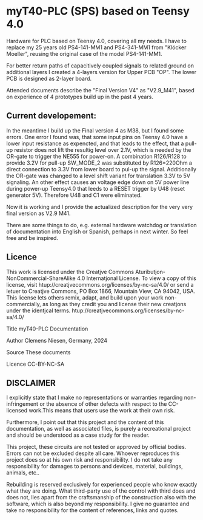# myT40-PLC  (SPS) based on Teensy 4.0
Hardware for PLC based on Teensy 4.0, covering all my needs. I have to replace my 25 years old PS4-141-MM1 and PS4-341-MM1 from "Klöcker Moeller", reusing the original case of the model PS4-141-MM1.

For better return paths of capacitively coupled signals to related ground on additional layers I created a 4-layers version for Upper PCB "OP". The lower PCB is designed as 2-layer board.

Attended documents describe the "Final Version V4" as "V2.9_M41", based on experience of 4 prototypes build up in the past 4 years.

Current developement:
---------------------
In the meantime I build up the Final version 4 as M38, but I found some errors.
One error I found was, that some input pins on Teensy 4.0 have a lower input resistance as expencted, and that leads to the effect, that a pull-up resistor does not lift the resultig level over 2.1V, which is needed by the OR-gate to trigger the NE555 for power-on.
A combination R126/R128 to provide 3.2V for pull-up SW_MODE_2 was substituted by R126=220Ohm a direct connection to 3.3V from lower board to pul-up the signal.
Additionally the OR-gate was changed to a level shift variant for translation 3.3V to 5V signaling.
An other effect causes an voltage edge down on 5V power line during power-up Teensy4.0 that leeds to a RESET trigger by U48 (reset generator 5V). Therefore U48 and C1 were eliminated.

Now it is working and I provide the actualized description for the very very final version as V2.9 M41.

There are some things to do, e.g. external hardware watchdog or translation of documentation into English or Spanish, perhaps in next winter.
So feel free and be inspired.

Licence
---------------------
This work is licensed under the Creatjve Commons Atuributjon-NonCommercial-ShareAlike 4.0 Internatjonal
License. To view a copy of this license, visit htup://creatjvecommons.org/licenses/by-nc-sa/4.0/ or send a
letuer to Creatjve Commons, PO Box 1866, Mountain View, CA 94042, USA.
This license lets others remix, adapt, and build upon your work non-commercially, as long as they credit you
and license their new creatjons under the identjcal terms.
htup://creatjvecommons.org/licenses/by-nc-sa/4.0/

  Title    myT40-PLC Documentation

  Author   Clemens Niesen, Germany, 2024

  Source   These documents

  Licence  CC-BY-NC-SA

DISCLAIMER
----------

I explicitly state that I make no representations or warranties regarding non-infringement or the absence of other defects with respect to the CC-licensed work.This means that users use the work at their own risk.

Furthermore, I point out that this project and the content of this documentation, as well as associated files, is purely a recreational project and should be understood as a case study for the reader. 

This project, these circuits are not tested or approved by official bodies. Errors can not be excluded despite all care. Whoever reproduces this project does so at his own risk and responsibility. I do not take any responsibility for damages to persons and devices, material, buildings, animals, etc..

Rebuilding is reserved exclusively for experienced people who know exactly what they are doing.  What third-party use of the control with third does and does not, lies apart from the craftsmanship of the construction also with the software, which is also beyond my responsibility. I give no guarantee and take no responsibility for the content of references, links and quotes.
